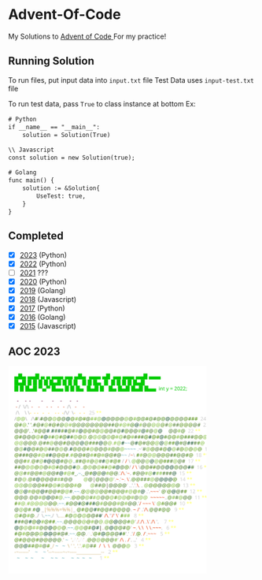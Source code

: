 # Advent-Of-Code

My Solutions to [Advent of Code ](https://adventofcode.com/)
For my practice!

## Running Solution

To run files, put input data into `input.txt` file
Test Data uses `input-test.txt` file

To run test data, pass `True` to class instance at bottom
Ex:

```
# Python
if __name__ == "__main__":
    solution = Solution(True)
```

```
\\ Javascript
const solution = new Solution(true);
```

```
# Golang
func main() {
	solution := &Solution{
		UseTest: true,
	}
}
```

## Completed

- [X] [2023](2023) (Python)
- [X] [2022](2022) (Python)
- [ ] [2021](2021)  ???
- [X] [2020](2020) (Python)
- [x] [2019](2019) (Golang)
- [X] [2018](2018) (Javascript)
- [X] [2017](2017) (Python)
- [X] [2016](2016) (Golang)
- [X] [2015](2015) (Javascript)

## AOC 2023

<a href="https://adventofcode.com/2023"><img src="2022/calendar.svg" width="80%" /></a>
